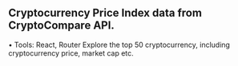 ##	Cryptocurrency Price Index data from CryptoCompare API.
•	Tools: React, Router
Explore the top 50 cryptocurrency, including cryptocurrency price, market cap etc.
